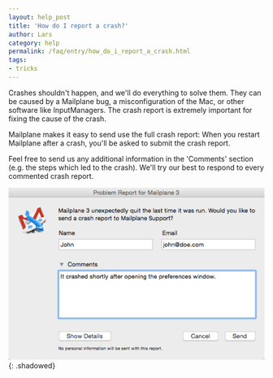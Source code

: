 ```yaml
---
layout: help_post
title: 'How do I report a crash?'
author: Lars
category: help
permalink: /faq/entry/how_do_i_report_a_crash.html
tags:
- tricks
---
```


Crashes shouldn't happen, and we'll do everything to solve them. They can be caused by a Mailplane bug, a misconfiguration of the Mac, or other software like InputManagers. The crash report is extremely important for fixing the cause of the crash.

Mailplane makes it easy to send use the full crash report: When you restart Mailplane after a crash, you'll be asked to submit the crash report.

Feel free to send us any additional information in the 'Comments' section (e.g. the steps which led to the crash). We'll try our best to respond to every commented crash report.

![Problem Report Dialog](/assets/help/2013-04-13-how_do_i_report_a_crash/problem_report_dialog.png){: .shadowed}

